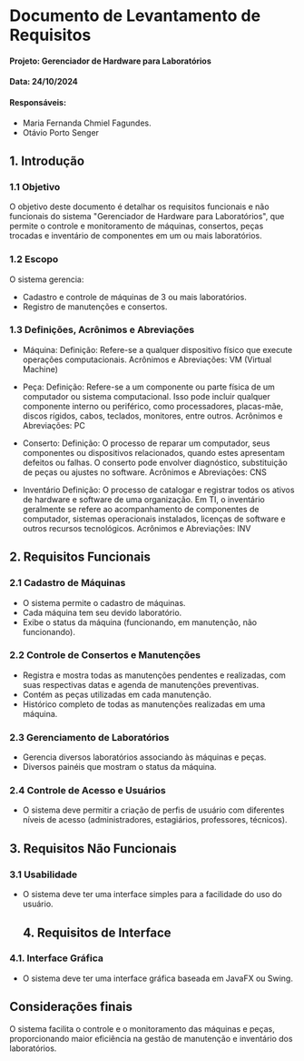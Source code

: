 # Documento de Levantamento de Requisitos

#### Projeto: Gerenciador de Hardware para Laboratórios 
#### Data: 24/10/2024
#### Responsáveis:
- Maria Fernanda Chmiel Fagundes.
- Otávio Porto Senger

## 1. Introdução

### 1.1 Objetivo

O objetivo deste documento é detalhar os requisitos funcionais e não funcionais do sistema "Gerenciador de Hardware para Laboratórios",
que permite o controle e monitoramento de máquinas, consertos, peças trocadas e inventário de componentes em um ou mais laboratórios.

### 1.2 Escopo

O sistema gerencia:

- Cadastro e controle de máquinas de 3 ou mais laboratórios.
- Registro de manutenções e consertos.

### 1.3 Definições, Acrônimos e Abreviações

- Máquina:
Definição: Refere-se a qualquer dispositivo físico que execute operações computacionais.
Acrônimos e Abreviações: VM (Virtual Machine)

- Peça:
Definição: Refere-se a um componente ou parte física de um computador ou sistema computacional.
Isso pode incluir qualquer componente interno ou periférico, como processadores, placas-mãe,
discos rígidos, cabos, teclados, monitores, entre outros.
Acrônimos e Abreviações: PC

- Conserto:
Definição: O processo de reparar um computador, seus componentes ou dispositivos relacionados,
quando estes apresentam defeitos ou falhas. O conserto pode envolver diagnóstico, substituição
de peças ou ajustes no software.
Acrônimos e Abreviações: CNS

- Inventário
Definição: O processo de catalogar e registrar todos os ativos de hardware e software de uma
organização. Em TI, o inventário geralmente se refere ao acompanhamento de componentes de
computador, sistemas operacionais instalados, licenças de software e outros recursos tecnológicos.
Acrônimos e Abreviações: INV

## 2. Requisitos Funcionais

### 2.1 Cadastro de Máquinas

- O sistema permite o cadastro de máquinas.
- Cada máquina tem seu devido laboratório.
- Exibe o status da máquina (funcionando, em manutenção, não funcionando).

### 2.2 Controle de Consertos e Manutenções

- Registra e mostra todas as manutenções pendentes e realizadas, com suas respectivas datas
  e agenda de manutenções preventivas.
- Contém as peças utilizadas em cada manutenção.
- Histórico completo de todas as manutenções realizadas em uma máquina.

### 2.3 Gerenciamento de Laboratórios

- Gerencia diversos laboratórios associando às máquinas e peças.
- Diversos painéis que mostram o status da máquina.

### 2.4 Controle de Acesso e Usuários

- O sistema deve permitir a criação de perfis de usuário com diferentes níveis de acesso (administradores, estagiários, professores, técnicos).

## 3. Requisitos Não Funcionais

### 3.1 Usabilidade

- O sistema deve ter uma interface simples para a facilidade do uso do usuário.

  ## 4. Requisitos de Interface

### 4.1. Interface Gráfica

- O sistema deve ter uma interface gráfica baseada em JavaFX ou Swing.

## Considerações finais

O sistema facilita o controle e o monitoramento das máquinas e peças, proporcionando maior eficiência na gestão de manutenção e 
inventário dos laboratórios.
